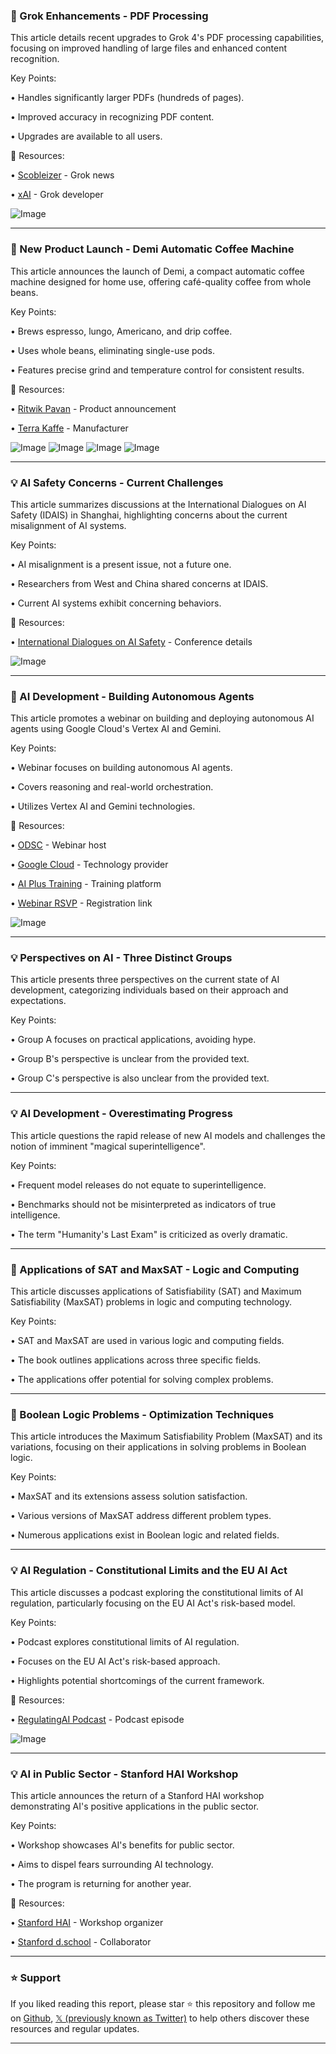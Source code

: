 ### 🤖 Grok Enhancements - PDF Processing

This article details recent upgrades to Grok 4's PDF processing capabilities, focusing on improved handling of large files and enhanced content recognition.


Key Points:

• Handles significantly larger PDFs (hundreds of pages).


• Improved accuracy in recognizing PDF content.


• Upgrades are available to all users.



🔗 Resources:

• [Scobleizer](https://x.com/Scobleizer) - Grok news


• [xAI](https://x.com/xai) - Grok developer


![Image](https://pbs.twimg.com/media/Gx3kLr-bsAUvWug?format=jpg&name=360x360)


---

### 🚀 New Product Launch - Demi Automatic Coffee Machine

This article announces the launch of Demi, a compact automatic coffee machine designed for home use, offering café-quality coffee from whole beans.


Key Points:

• Brews espresso, lungo, Americano, and drip coffee.


• Uses whole beans, eliminating single-use pods.


• Features precise grind and temperature control for consistent results.



🔗 Resources:

• [Ritwik Pavan](https://x.com/ritwikpavan) - Product announcement


• [Terra Kaffe](https://x.com/TerraKaffe) - Manufacturer


![Image](https://pbs.twimg.com/media/Gx3kLr-bsAUvWug?format=jpg&name=360x360)
![Image](https://pbs.twimg.com/media/Gx3kMqRbwAAvR-I?format=jpg&name=360x360)
![Image](https://pbs.twimg.com/media/Gx3kNOHbsAAFL01?format=jpg&name=360x360)
![Image](https://pbs.twimg.com/media/Gx3kNd1bkAArkLK?format=jpg&name=360x360)



---

### 💡 AI Safety Concerns - Current Challenges

This article summarizes discussions at the International Dialogues on AI Safety (IDAIS) in Shanghai, highlighting concerns about the current misalignment of AI systems.


Key Points:

• AI misalignment is a present issue, not a future one.


• Researchers from West and China shared concerns at IDAIS.


• Current AI systems exhibit concerning behaviors.



🔗 Resources:

• [International Dialogues on AI Safety](https://x.com/ais_dialogues) - Conference details


![Image](https://pbs.twimg.com/media/Gx3jvcJWgAAbaV6?format=jpg&name=small)


---

### 🚀 AI Development - Building Autonomous Agents

This article promotes a webinar on building and deploying autonomous AI agents using Google Cloud's Vertex AI and Gemini.


Key Points:

• Webinar focuses on building autonomous AI agents.


• Covers reasoning and real-world orchestration.


• Utilizes Vertex AI and Gemini technologies.



🔗 Resources:

• [ODSC](https://x.com/_odsc) - Webinar host


• [Google Cloud](https://x.com/googlecloud) - Technology provider


• [AI Plus Training](https://x.com/aiplustraining) - Training platform


• [Webinar RSVP](https://hubs.li/Q03BXJ0Q0) - Registration link


![Image](https://pbs.twimg.com/media/Gx3e7rMXkAAwc0R?format=jpg&name=small)



---

### 💡 Perspectives on AI - Three Distinct Groups

This article presents three perspectives on the current state of AI development, categorizing individuals based on their approach and expectations.


Key Points:

• Group A focuses on practical applications, avoiding hype.


• Group B's perspective is unclear from the provided text.


• Group C's perspective is also unclear from the provided text.



---

### 💡 AI Development - Overestimating Progress

This article questions the rapid release of new AI models and challenges the notion of imminent "magical superintelligence".


Key Points:

• Frequent model releases do not equate to superintelligence.


• Benchmarks should not be misinterpreted as indicators of true intelligence.


• The term "Humanity's Last Exam" is criticized as overly dramatic.


---

### 🤖 Applications of SAT and MaxSAT - Logic and Computing

This article discusses applications of Satisfiability (SAT) and Maximum Satisfiability (MaxSAT) problems in logic and computing technology.


Key Points:

• SAT and MaxSAT are used in various logic and computing fields.


• The book outlines applications across three specific fields.


• The applications offer potential for solving complex problems.



---

### 🤖 Boolean Logic Problems - Optimization Techniques

This article introduces the Maximum Satisfiability Problem (MaxSAT) and its variations, focusing on their applications in solving problems in Boolean logic.


Key Points:

• MaxSAT and its extensions assess solution satisfaction.


•  Various versions of MaxSAT address different problem types.


•  Numerous applications exist in Boolean logic and related fields.



---

### 💡 AI Regulation - Constitutional Limits and the EU AI Act

This article discusses a podcast exploring the constitutional limits of AI regulation, particularly focusing on the EU AI Act's risk-based model.


Key Points:

• Podcast explores constitutional limits of AI regulation.


• Focuses on the EU AI Act's risk-based approach.


• Highlights potential shortcomings of the current framework.



🔗 Resources:

• [RegulatingAI Podcast](https://x.com/RegulatingAI) - Podcast episode


![Image](https://pbs.twimg.com/media/Gx2mkzZXAAAhZyR?format=jpg&name=small)


---

### 💡 AI in Public Sector - Stanford HAI Workshop

This article announces the return of a Stanford HAI workshop demonstrating AI's positive applications in the public sector.


Key Points:

• Workshop showcases AI's benefits for public sector.


• Aims to dispel fears surrounding AI technology.


•  The program is returning for another year.



🔗 Resources:

• [Stanford HAI](https://x.com/StanfordHAI) - Workshop organizer


• [Stanford d.school](https://x.com/stanforddschool) - Collaborator


---

### ⭐️ Support

If you liked reading this report, please star ⭐️ this repository and follow me on [Github](https://github.com/Drix10), [𝕏 (previously known as Twitter)](https://x.com/DRIX_10_) to help others discover these resources and regular updates.

---